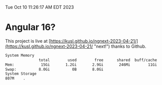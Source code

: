 Tue Oct 10 11:26:17 AM EDT 2023

# Angular 16?


This project is live at [https://kusl.github.io/ngnext-2023-04-21/](https://kusl.github.io/ngnext-2023-04-21/ "next!") thanks to Github.

```bash
System Memory
               total        used        free      shared  buff/cache   available
Mem:            15Gi       1.2Gi       2.9Gi       246Mi        11Gi        13Gi
Swap:          8.0Gi          0B       8.0Gi
System Storage
807M	.
